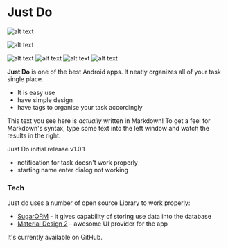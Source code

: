 # Just Do
![alt text](https://github.com/pratikKataria/Android-App/blob/master/main_onbard.png)

![alt text](https://github.com/pratikKataria/Android-App/blob/master/Screenshot_2019-11-26-02-28-21-285_com.example.justdo.jpg)

![alt text](https://github.com/pratikKataria/Android-App/blob/master/Screenshot_2019-11-26-02-28-23-695_com.example.justdo.jpg)
![alt text](https://github.com/pratikKataria/Android-App/blob/master/Screenshot_2019-11-26-02-28-25-657_com.example.justdo.jpg)
![alt text](https://github.com/pratikKataria/Android-App/blob/master/Screenshot_2019-11-26-02-28-39-173_com.example.justdo.jpg)
![alt text](https://github.com/pratikKataria/Android-App/blob/master/Screenshot_2019-11-26-02-28-42-390_com.example.justdo.jpg)



**Just Do** is one of the best Android apps. It neatly organizes all of your task single place.

  - It is easy use 
  - have simple design 
  - have tags to organise your task accordingly

This text you see here is *actually* written in Markdown! To get a feel for Markdown's syntax, type some text into the left window and watch the results in the right.

Just Do initial release v1.0.1
  - notification for task doesn't work properly
  - starting name enter dialog not working

### Tech

Just do uses a number of open source Library to work properly:

* [SugarORM](https://satyan.github.io/sugar/index.html) - it gives capability of storing use data into the database
* [Material Design 2](https://material.io/) - awesome UI provider for the app

It's currently available on GitHub.
